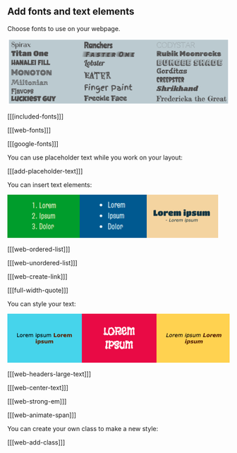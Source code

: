 ## Add fonts and text elements

Choose fonts to use on your webpage.

![All of the fonts available in the starter project. Each font title is written using the font style.](images/font-examples.png)

[[[included-fonts]]]

[[[web-fonts]]]

[[[google-fonts]]]

You can use placeholder text while you work on your layout:

[[[add-placeholder-text]]]

You can insert text elements:

![An example strip containing an ordered list, an unordered list, and a quote.](images/list-quote-example.png)

[[[web-ordered-list]]]

[[[web-unordered-list]]]

[[[web-create-link]]]

[[[full-width-quote]]]

You can style your text:

![A list with bold text in different colours.](images/strong-example.png)

[[[web-headers-large-text]]]

[[[web-center-text]]]

[[[web-strong-em]]]

[[[web-animate-span]]]

You can create your own class to make a new style:

[[[web-add-class]]]
